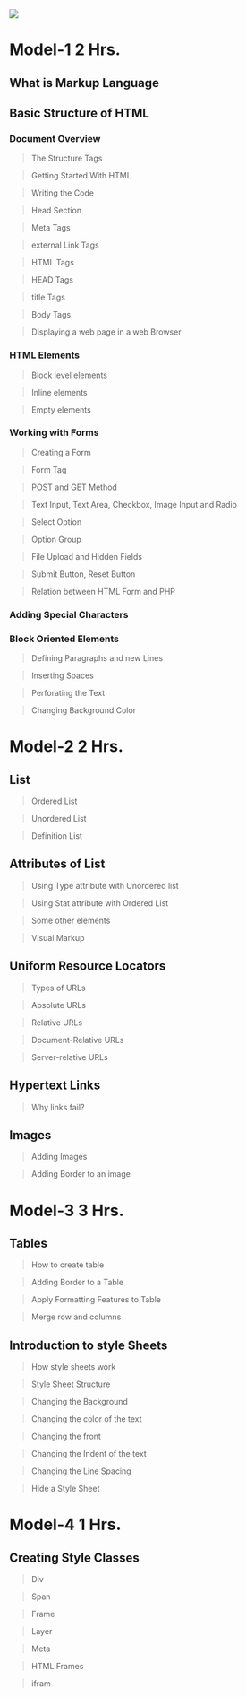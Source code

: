 <img src="https://www.ducatindia.com/images/logo.png">

# Model-1 2 Hrs.
## What is Markup Language
## Basic Structure of HTML
### Document Overview
> The Structure Tags

> Getting Started With HTML

> Writing the Code

> Head Section

> Meta Tags

> external Link Tags

>HTML Tags

>HEAD Tags

>title Tags

>Body Tags

>Displaying a web page in a web Browser

### HTML Elements

>Block level elements

>Inline elements

>Empty elements

### Working with Forms

>Creating a Form

>Form Tag

>POST and GET Method

>Text Input, Text Area, Checkbox, Image Input and Radio

>Select Option

>Option Group

>File Upload and Hidden Fields

>Submit Button, Reset Button

>Relation between HTML Form and PHP

### Adding Special Characters 

### Block Oriented Elements

> Defining Paragraphs and new Lines

>Inserting Spaces

> Perforating the Text

> Changing Background Color

# Model-2 2 Hrs.

## List

>Ordered List

>Unordered List

>Definition List

## Attributes of List

>Using Type attribute with Unordered list

>Using Stat attribute with Ordered List

>Some other elements

>Visual Markup

## Uniform Resource Locators
>Types of URLs

>Absolute URLs

>Relative URLs

>Document-Relative URLs

>Server-relative URLs
>
## Hypertext Links

>Why links fail?

## Images
>Adding Images

>Adding Border to an image

# Model-3 3 Hrs.

## Tables

>How to create table

>Adding Border to a Table

>Apply Formatting Features to Table

>Merge row and columns

## Introduction to style Sheets

>How style sheets work

>Style Sheet Structure

>Changing the Background

>Changing the color of the text

>Changing the front

>Changing the Indent of the text

>Changing the Line Spacing

>Hide a Style Sheet

# Model-4 1 Hrs.
## Creating Style Classes

> Div

> Span

> Frame

> Layer

> Meta

> HTML Frames

> ifram
